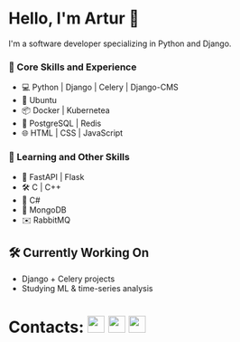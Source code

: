 # Hello, I'm Artur 👋
I'm a software developer specializing in Python and Django. 

### 🧠 Core Skills and Experience 
- 💻 Python | Django | Celery | Django-CMS
- 🐧 Ubuntu
- 📦 Docker | Kubernetea
- 💾 PostgreSQL | Redis
- 🌐 HTML | CSS | JavaScript

### 🌱 Learning and Other Skills
- 🐍 FastAPI | Flask
- 🛠️ C | C++
- 🤖 C#
- 🍃 MongoDB
- ✉️ RabbitMQ

## 🛠️ Currently Working On
- Django + Celery projects
- Studying ML & time-series analysis 

# Contacts: [<img src="https://github.com/RomanchenkoAS/RomanchenkoAS/assets/119735427/6caca494-4647-4ac3-8bce-a08d58af2f53" width="30" height="30"/>](https://www.linkedin.com/in/artur-romanchenko-35636826b/) [<img src="https://github.com/RomanchenkoAS/RomanchenkoAS/assets/119735427/46308362-7c78-4a58-8d90-48db5a633dc9" width="30" height="30"/>](https://t.me/nayti_mayonez) [<img src="https://github.com/RomanchenkoAS/RomanchenkoAS/assets/119735427/d2e619f6-0280-4661-9511-4b7f4bad206b" width="30" height="30"/>](mailto:RomanchenkoAS@yandex.ru)
